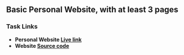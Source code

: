## Basic Personal Website, with at least 3 pages

### Task Links
- **Personal Website [Live link](https://5-html-css.netlify.app/)**
- **Website [Source code](5-Html_Css/)**